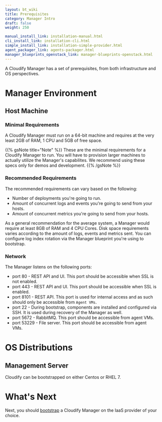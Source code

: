 ```yaml
---
layout: bt_wiki
title: Prerequisites
category: Manager Intro
draft: false
weight: 250

manual_install_link: installation-manual.html
cli_install_link: installation-cli.html
simple_install_link: installation-simple-provider.html
agent_packager_link: agents-packager.html
manager_blueprints_openstack_link: manager-blueprints-openstack.html
---
```


A Cloudify Manager has a set of prerequisites, from both infrastructure and OS perspectives.


# Manager Environment

## Host Machine

### Minimal Requirements

A Cloudify Manager must run on a 64-bit machine and requires at the very least 2GB of RAM, 1 CPU and 5GB of free space.

{{% gsNote title="Note" %}}
These are the minimal requirements for a Cloudify Manager to run. You will have to provision larger machines to actually utilize the Manager's capabilites.
We recommend using these specs only for demos and development.
{{% /gsNote %}}


### Recommended Requirements

The recommended requirements can vary based on the following:

* Number of deployments you're going to run.
* Amount of concurrent logs and events you're going to send from your hosts.
* Amount of concurrent metrics you're going to send from your hosts.

As a general recommendation for the average system, a Manager would require at least 8GB of RAM and 4 CPU Cores. Disk space requirements varies according to the amount of logs, events and metrics sent. You can configure log index rotation via the Manager blueprint you're using to bootstrap.


### Network

The Manager listens on the following ports:

* port 80 - REST API and UI. This port should be accessible when SSL is not enabled.
* port 443 - REST API and UI. This port should be accessible when SSL is enabled.
* port 8101 - REST API. This port is used for internal access and as such should only be accessible from `Agent VMs`.
* port 22 - During bootstrap, components are installed and configured via SSH. It is used during recovery of the Manager as well.
* port 5672 - RabbitMQ. This port should be accessible from agent VMs.
* port 53229 - File server. This port should be accessible from agent VMs.


# OS Distributions

## Management Server

Cloudify can be bootstrapped on either Centos or RHEL 7.

# What's Next

Next, you should [bootstrap](manager-bootstrapping.html) a Cloudify Manager on the IaaS provider of your choice.

